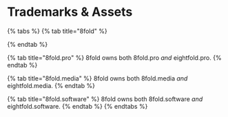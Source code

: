 # Trademarks & Assets

{% tabs %}
{% tab title="8fold" %}

{% endtab %}

{% tab title="8fold.pro" %}
8fold owns both 8fold.pro _and_ eightfold.pro.
{% endtab %}

{% tab title="8fold.media" %}
8fold owns both 8fold.media _and_ eightfold.media.
{% endtab %}

{% tab title="8fold.software" %}
8fold owns both 8fold.software _and_ eightfold.software.
{% endtab %}
{% endtabs %}



